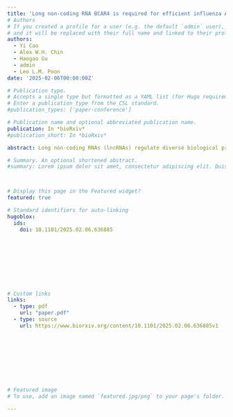 ```yaml
---
title: 'Long non-coding RNA BCAR4 is required for efficient influenza A virus replication'
# Authors
# If you created a profile for a user (e.g. the default `admin` user), write the username (folder name) here
# and it will be replaced with their full name and linked to their profile.
authors:
  - Yi Cao
  - Alex W.H. Chin
  - Haogao Gu
  - admin
  - Leo L.M. Poon
date: '2025-02-06T00:00:00Z'

# Publication type.
# Accepts a single type but formatted as a YAML list (for Hugo requirements).
# Enter a publication type from the CSL standard.
#publication_types: ['paper-conference']

# Publication name and optional abbreviated publication name.
publication: In *bioRxiv*
#publication_short: In *bioRxiv*

abstract: Long non-coding RNAs (lncRNAs) regulate diverse biological processes, including influenza A virus (IAV) infection. However, the understanding of lncRNAs in IAV infection is limited. By using both bioinformatic analyses and virological assays, we showed that lncRNA BCAR4 expression can be highly induced by infection of multiple different IAV subtypes. BCAR4 was required for the propagation of IAV infection. Genetic inactivation of BCAR4 inhibited IAV growth. Investigation of the IAV infection cycle revealed a suppressed IAV viral RNA transcription and replication, and attenuated viral protein synthesis in the BCAR4-deficient cells. BCAR4 potentially interacted with cellular splicing-associated proteins and the activation of BCAR4 was associated with influenza viral NS segment. These findings suggest the important role of lncRNA BCAR4 in regulation of IAV infection.

# Summary. An optional shortened abstract.
#summary: Lorem ipsum dolor sit amet, consectetur adipiscing elit. Duis posuere tellus ac convallis placerat. Proin tincidunt magna sed ex sollicitudin condimentum.



# Display this page in the Featured widget?
featured: true

# Standard identifiers for auto-linking
hugoblox:
  ids:
    doi: 10.1101/2025.02.06.636885
        
        
        
        
        
        
        
             

# Custom links
links:
  - type: pdf
    url: "paper.pdf"
  - type: source
    url: https://www.biorxiv.org/content/10.1101/2025.02.06.636885v1
        
        
        
        
        
        
        
        

# Featured image
# To use, add an image named `featured.jpg/png` to your page's folder.

---
```



